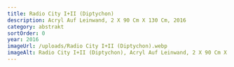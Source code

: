 ```yaml
---
title: Radio City I+II (Diptychon)
description: Acryl Auf Leinwand, 2 X 90 Cm X 130 Cm, 2016
category: abstrakt
sortOrder: 0
year: 2016
imageUrl: /uploads/Radio City I+II (Diptychon).webp
imageAlt: Radio City I+II (Diptychon), Acryl Auf Leinwand, 2 X 90 Cm X 130 Cm, 2016
---
```

